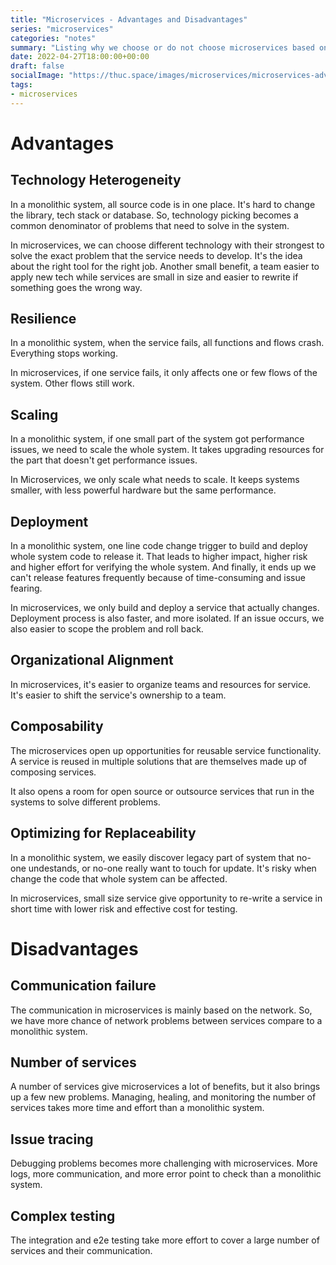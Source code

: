 ```yaml
---
title: "Microservices - Advantages and Disadvantages"
series: "microservices"
categories: "notes"
summary: "Listing why we choose or do not choose microservices based on advantages and disadvantages"
date: 2022-04-27T18:00:00+00:00
draft: false
socialImage: "https://thuc.space/images/microservices/microservices-advantages-and-disadvantages.png"
tags:
- microservices
---
```


# Advantages

## Technology Heterogeneity

In a monolithic system, all source code is in one place. It's hard to change the library, tech stack or database. So, technology picking becomes a common denominator of problems that need to solve in the system.

In microservices, we can choose different technology with their strongest to solve the exact problem that the service needs to develop. It's the idea about the right tool for the right job. Another small benefit, a team easier to apply new tech while services are small in size and easier to rewrite if something goes the wrong way.

## Resilience

In a monolithic system, when the service fails, all functions and flows crash. Everything stops working.

In microservices, if one service fails, it only affects one or few flows of the system. Other flows still work.

## Scaling

In a monolithic system, if one small part of the system got performance issues, we need to scale the whole system. It takes upgrading resources for the part that doesn't get performance issues.

In Microservices, we only scale what needs to scale. It keeps systems smaller, with less powerful hardware but the same performance.

## Deployment

In a monolithic system, one line code change trigger to build and deploy whole system code to release it. That leads to higher impact, higher risk and higher effort for verifying the whole system. And finally, it ends up we can't release features frequently because of time-consuming and issue fearing.

In microservices, we only build and deploy a service that actually changes. Deployment process is also faster, and more isolated. If an issue occurs, we also easier to scope the problem and roll back.

## Organizational Alignment

In microservices, it's easier to organize teams and resources for service. It's easier to shift the service's ownership to a team.

## Composability

The microservices open up opportunities for reusable service functionality. A service is reused in multiple solutions that are themselves made up of composing services.

It also opens a room for open source or outsource services that run in the systems to solve different problems.

## Optimizing for Replaceability

In a monolithic system, we easily discover legacy part of system that no-one undestands, or no-one really want to touch for update. It's risky when change the code that whole system can be affected.

In microservices, small size service give opportunity to re-write a service in short time with lower risk and effective cost for testing.

# Disadvantages

## Communication failure

The communication in microservices is mainly based on the network. So, we have more chance of network problems between services compare to a monolithic system.

## Number of services

A number of services give microservices a lot of benefits, but it also brings up a few new problems. Managing, healing, and monitoring the number of services takes more time and effort than a monolithic system.

## Issue tracing

Debugging problems becomes more challenging with microservices. More logs, more communication, and more error point to check than a monolithic system.

## Complex testing

The integration and e2e testing take more effort to cover a large number of services and their communication.
